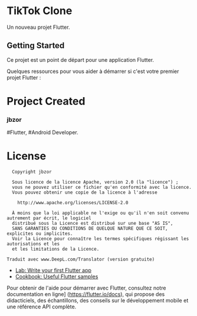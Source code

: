# TikTok Clone

Un nouveau projet Flutter.

## Getting Started

Ce projet est un point de départ pour une application Flutter.

Quelques ressources pour vous aider à démarrer si c'est votre premier projet Flutter :


# Project Created
### jbzor
 #Flutter, #Android Developer.

 

 

# License
```
  Copyright jbzor

  Sous licence de la licence Apache, version 2.0 (la "licence") ;
  vous ne pouvez utiliser ce fichier qu'en conformité avec la licence.
  Vous pouvez obtenir une copie de la licence à l'adresse

    http://www.apache.org/licenses/LICENSE-2.0

  À moins que la loi applicable ne l'exige ou qu'il n'en soit convenu autrement par écrit, le logiciel
  distribué sous la Licence est distribué sur une base "AS IS",
  SANS GARANTIES OU CONDITIONS DE QUELQUE NATURE QUE CE SOIT, explicites ou implicites.
  Voir la Licence pour connaître les termes spécifiques régissant les autorisations et les
  et les limitations de la Licence.

Traduit avec www.DeepL.com/Translator (version gratuite)
```

- [Lab: Write your first Flutter app](https://flutter.io/docs/get-started/codelab)
- [Cookbook: Useful Flutter samples](https://flutter.io/docs/cookbook)

Pour obtenir de l'aide pour démarrer avec Flutter, consultez notre 
documentation en ligne] (https://flutter.io/docs), qui propose des didacticiels, 
des échantillons, des conseils sur le développement mobile et une référence API complète.
